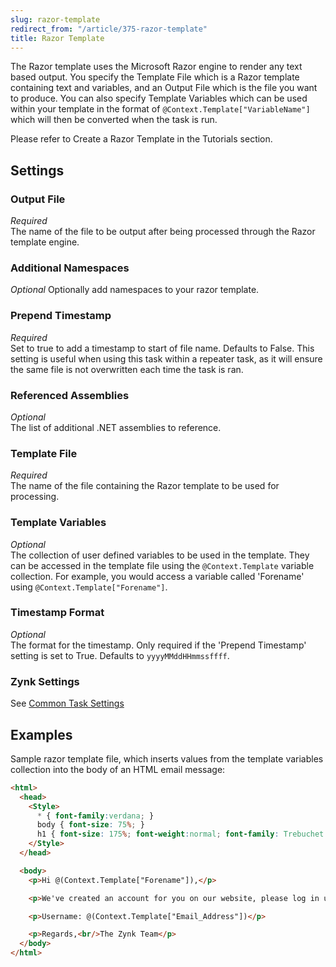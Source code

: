 ```yaml
---
slug: razor-template
redirect_from: "/article/375-razor-template"
title: Razor Template
---
```

The Razor template uses the Microsoft Razor engine to render any text based output. You specify the Template File which is a Razor template containing text and variables, and an Output File which is the file you want to produce. You can also specify Template Variables which can be used within your template in the format of `@Context.Template["VariableName"]` which will then be converted when the task is run.

Please refer to Create a Razor Template in the Tutorials section.

## Settings
### Output File
_Required_  
The name of the file to be output after being processed through the Razor template engine.

### Additional Namespaces
_Optional_
Optionally add namespaces to your razor template.

### Prepend Timestamp
_Required_  
Set to true to add a timestamp to start of file name. Defaults to False. This setting is useful when using this task within a repeater task, as it will ensure the same file is not overwritten each time the task is ran.

### Referenced Assemblies
_Optional_  
The list of additional .NET assemblies to reference.

### Template File
_Required_  
The name of the file containing the Razor template to be used for processing.

### Template Variables
_Optional_  
The collection of user defined variables to be used in the template. They can be accessed in the template file using the 	`@Context.Template` variable collection. For example, you would access a variable called 'Forename' using `@Context.Template["Forename"]`.

### Timestamp Format
_Optional_  
The format for the timestamp. Only required if the 'Prepend Timestamp' setting is set to True. Defaults to `yyyyMMddHHmmssffff`.

### Zynk Settings
See [Common Task Settings](common-task-settings)

## Examples
Sample razor template file, which inserts values from the template variables collection into the body of an HTML email message:

```html
<html>
  <head>
    <Style>
      * { font-family:verdana; }
      body { font-size: 75%; }
      h1 { font-size: 175%; font-weight:normal; font-family: Trebuchet MS}
    </Style>
  </head>

  <body>
    <p>Hi @(Context.Template["Forename"]),</p>

    <p>We've created an account for you on our website, please log in using the username below and set your password.</p>

    <p>Username: @(Context.Template["Email_Address"])</p>

    <p>Regards,<br/>The Zynk Team</p>
  </body>
</html>
```
